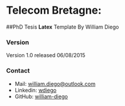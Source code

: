# Telecom Bretagne: 
##PhD Tesis **Latex** Template 
By William Diego 

### Version
Version 1.0 released 06/08/2015

### Contact
- Mail: <william.diego@outlook.com>
- Linkedin: [wdiego](https://fr.linkedin.com/in/wdiego/en) 
- GitHub: [william-diego](https://github.com/william-diego) 
